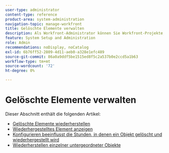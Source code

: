 ```yaml
---
user-type: administrator
content-type: reference
product-area: system-administration
navigation-topic: manage-workfront
title: Gelöschte Elemente verwalten
description: Als Workfront-Administrator können Sie Workfront-Projekte, -Aufgaben, -Probleme, -Dokumente und -Vorlagen wiederherstellen, wenn sie in den letzten 30 Tagen gelöscht wurden. Beim Wiederherstellen eines Objekts werden auch alle untergeordneten Objekte und Felder wiederhergestellt.
feature: System Setup and Administration
role: Admin
recommendations: noDisplay, noCatalog
exl-id: 6b76ff52-2809-4d11-aeb0-a328e1efc489
source-git-commit: 86a0a9ddf5be1515ed8f5c2a537b0e2ccd5a1b63
workflow-type: tm+mt
source-wordcount: '72'
ht-degree: 0%

---
```


# Gelöschte Elemente verwalten

Dieser Abschnitt enthält die folgenden Artikel:

* [Gelöschte Elemente wiederherstellen](../../../administration-and-setup/manage-workfront/manage-deleted-items/restore-deleted-items.md)
* [Wiederhergestelltes Element anzeigen](../../../administration-and-setup/manage-workfront/manage-deleted-items/view-restored-items.md)
* [Konfigurieren beeinflusst die Stunden, in denen ein Objekt gelöscht und wiederhergestellt wird](../../../administration-and-setup/manage-workfront/manage-deleted-items/configure-how-hours-affected-when-obj-deleted-restored.md)
* [Wiederherstellen einzelner untergeordneter Objekte](../../../administration-and-setup/manage-workfront/manage-deleted-items/restoring-individual-child-objects.md)
